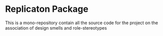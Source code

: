 # Replicaton Package
This is a mono-repository contain all the source code for the project on the association of design smells and role-stereotypes
